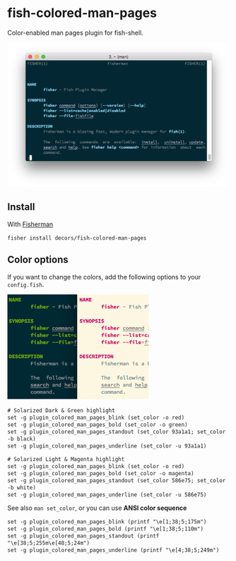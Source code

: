 # fish-colored-man-pages

Color-enabled man pages plugin for fish-shell.

![ss1](https://raw.githubusercontent.com/decors/various/master/images/colored-man-pages-screenshot.png)

## Install

With [Fisherman](https://github.com/fisherman/fisherman)

```fish
fisher install decors/fish-colored-man-pages
```

## Color options

If you want to change the colors, add the following options to your `config.fish`.

![ss2](https://raw.githubusercontent.com/decors/various/master/images/colored-man-pages-screenshot2.png)

```fish
# Solarized Dark & Green highlight
set -g plugin_colored_man_pages_blink (set_color -o red)
set -g plugin_colored_man_pages_bold (set_color -o green)
set -g plugin_colored_man_pages_standout (set_color 93a1a1; set_color -b black)
set -g plugin_colored_man_pages_underline (set_color -u 93a1a1)
```

```fish
# Solarized Light & Magenta highlight
set -g plugin_colored_man_pages_blink (set_color -o red)
set -g plugin_colored_man_pages_bold (set_color -o magenta)
set -g plugin_colored_man_pages_standout (set_color 586e75; set_color -b white)
set -g plugin_colored_man_pages_underline (set_color -u 586e75)
```

See also `man set_color`, or you can use **ANSI color sequence**

```fish
set -g plugin_colored_man_pages_blink (printf "\e[1;38;5;175m")
set -g plugin_colored_man_pages_bold (printf "\e[1;38;5;110m")
set -g plugin_colored_man_pages_standout (printf "\e[38;5;255m\e[48;5;24m")
set -g plugin_colored_man_pages_underline (printf "\e[4;38;5;249m")
```
